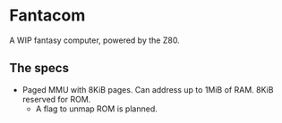# Fantacom
A WIP fantasy computer, powered by the Z80.

## The specs
- Paged MMU with 8KiB pages. Can address up to 1MiB of RAM. 8KiB reserved for ROM.
    - A flag to unmap ROM is planned.
